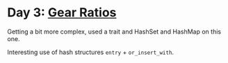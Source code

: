 # Day 3: [Gear Ratios](https://adventofcode.com/2023/day/3)

Getting a bit more complex, used a trait and HashSet and HashMap on this one.

Interesting use of hash structures `entry` + `or_insert_with`.
